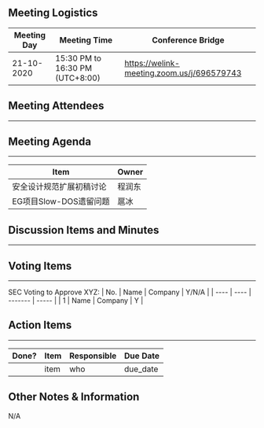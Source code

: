 ## Meeting Logistics

| Meeting Day | Meeting Time                    | Conference Bridge                          |
| ----------- | ------------------------------- | ------------------------------------------ |
| 21-10-2020  | 15:30 PM to 16:30 PM (UTC+8:00) | https://welink-meeting.zoom.us/j/696579743 |

## Meeting Attendees
** **


## Meeting Agenda

** **
| Item                               | Owner  |
| ---------------------------------- | ------ |
| 安全设计规范扩展初稿讨论                     | 程润东  |
| EG项目Slow-DOS遗留问题         | 扈冰    |

## Discussion Items and Minutes

** **

## Voting Items

** **
SEC Voting to Approve XYZ:
| No.  | Name | Company | Y/N/A |
| ---- | ---- | ------- | ----- |
| 1    | Name | Company | Y     |

## Action Items
** **
| Done? | Item | Responsible | Due Date |
| ----- | ---- | ----------- | -------- |
|       | item | who         | due_date |

## Other Notes & Information
N/A